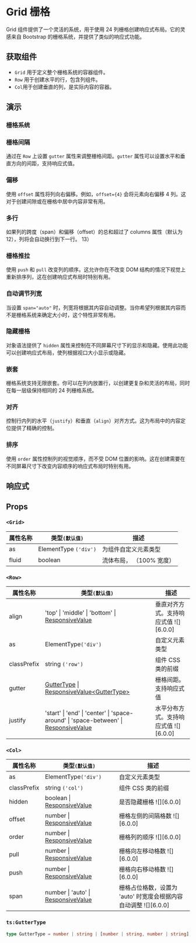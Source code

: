 # Grid 栅格

Grid 组件提供了一个灵活的系统，用于使用 24 列栅格创建响应式布局。它的灵感来自 Bootstrap 的栅格系统，并提供了类似的响应式功能。

## 获取组件

<!--{include:<import-guide>}-->

- `Grid` 用于定义整个栅格系统的容器组件。
- `Row` 用于创建水平的行，包含列组件。
- `Col`用于创建垂直的列，是实际内容的容器。

## 演示

### 栅格系统

<!--{include:`basic.md`}-->

### 栅格间隔

通过在 `Row` 上设置 `gutter` 属性来调整栅格间距。`gutter` 属性可以设置水平和垂直方向的间距，支持响应式值。

<!--{include:`gutter.md`}-->

### 偏移

使用 `offset` 属性将列向右偏移。例如，`offset={4}` 会将元素向右偏移 4 列。这对于创建间隙或在栅格中居中内容非常有用。

<!--{include:`offset.md`}-->

### 多行

如果列的跨度（span）和偏移（offset）的总和超过了 columns 属性（默认为 12），列将会自动换行到下一行。
13）

<!--{include:`multiple-rows.md`}-->

### 栅格推拉

使用 `push` 和 `pull` 改变列的顺序。这允许你在不改变 DOM 结构的情况下视觉上重新排序列，这在创建响应式布局时特别有用。

<!--{include:`pull-push.md`}-->

### 自动调节列宽

当设置 `span="auto"` 时，列宽将根据其内容自动调整。当你希望列根据其内容而不是栅格系统来确定大小时，这个特性非常有用。

<!--{include:`auto.md`}-->

### 隐藏栅格

对象语法提供了 `hidden` 属性来控制在不同屏幕尺寸下的显示和隐藏。使用此功能可以创建响应式布局，使列根据视口大小显示或隐藏。

<!--{include:`hidden.md`}-->

### 嵌套

栅格系统支持无限嵌套。你可以在列内放置行，以创建更复杂和灵活的布局，同时在每一层级保持相同的 24 列栅格系统。

<!--{include:`nested.md`}-->

### 对齐

控制行内列的水平（`justify`）和垂直（`align`）对齐方式。这为布局中的内容定位提供了精确的控制。

<!--{include:`justify-align.md`}-->

### 排序

使用 `order` 属性控制列的视觉顺序，而不受 DOM 位置的影响。这在创建需要在不同屏幕尺寸下改变内容顺序的响应式布局时特别有用。

<!--{include:`order.md`}-->

## 响应式

<!--{include:<example-responsive>}-->

## Props

### `<Grid>`

| 属性名称 | 类型`(默认值)`        | 描述                     |
| -------- | --------------------- | ------------------------ |
| as       | ElementType `('div')` | 为组件自定义元素类型     |
| fluid    | boolean               | 流体布局， （100% 宽度） |

### `<Row>`

| 属性名称    | 类型`(默认值)`                                                                                     | 描述                                  |
| ----------- | -------------------------------------------------------------------------------------------------- | ------------------------------------- |
| align       | 'top' \| 'middle' \| 'bottom' \| [ResponsiveValue][responsive]                                     | 垂直对齐方式。支持响应式值 ![][6.0.0] |
| as          | ElementType`('div')`                                                                               | 自定义元素类型                        |
| classPrefix | string `('row')`                                                                                   | 组件 CSS 类的前缀                     |
| gutter      | [GutterType][gutter] \| [ResponsiveValue\<GutterType\>][responsive]                                | 栅格间距。支持响应式值                |
| justify     | 'start' \| 'end' \| 'center' \| 'space-around' \| 'space-between' \| [ResponsiveValue][responsive] | 水平分布方式。支持响应式值 ![][6.0.0] |

### `<Col>`

| 属性名称    | 类型`(默认值)`                                    | 描述                                                            |
| ----------- | ------------------------------------------------- | --------------------------------------------------------------- |
| as          | ElementType`('div')`                              | 自定义元素类型                                                  |
| classPrefix | string `('col')`                                  | 组件 CSS 类的前缀                                               |
| hidden      | boolean \| [ResponsiveValue][responsive]          | 是否隐藏栅格 ![][6.0.0]                                         |
| offset      | number \| [ResponsiveValue][responsive]           | 栅格左侧的间隔格数 ![][6.0.0]                                   |
| order       | number \| [ResponsiveValue][responsive]           | 栅格列的顺序 ![][6.0.0]                                         |
| pull        | number \| [ResponsiveValue][responsive]           | 栅格向左移动格数 ![][6.0.0]                                     |
| push        | number \| [ResponsiveValue][responsive]           | 栅格向右移动格数 ![][6.0.0]                                     |
| span        | number \| 'auto' \| [ResponsiveValue][responsive] | 栅格占位格数，设置为 'auto' 时宽度会根据内容自动调整 ![][6.0.0] |

<!--{include:(_common/types/responsive-value.md)}-->

[responsive]: #code-ts-responsive-value-code
[gutter]: #code-ts-gutter-type-code

### `ts:GutterType`

```ts
type GutterType = number | string | [number | string, number | string];
```
